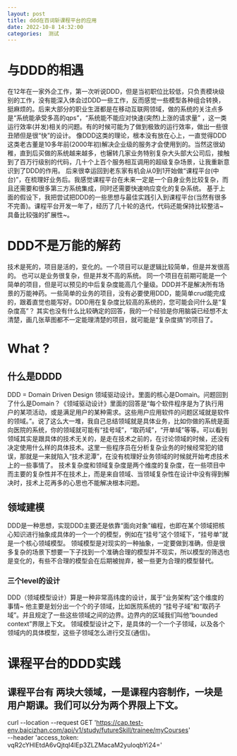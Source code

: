 ```yaml
---
layout: post
title: ddd在百词斩课程平台的应用
date: 2022-10-8 14:32:00
categories:  测试
---
```


# 与DDD的相遇
在12年在一家外企工作，第一次听说DDD，但是当初职位比较低，只负责模块级别的工作，没有能深入体会过DDD一些工作，反而感觉一些模型各种组合转换，挺麻烦的。后来大部分的职业生涯都是在移动互联网领域，做的系统的关注点多是“系统能承受多高的qps”，“系统能不能应对快速(突然)上涨的请求量” ，这一类运行效率(并发)相关的问题。有的时候可能为了做到极致的运行效率，做出一些很丑陋但是很“快”的设计。 像DDD这类的理论，根本没有放在心上，一直觉得DDD这类老古董是10多年前(2000年初)解决企业级的服务才会使用到的。当然这很幼稚，直到后买做的系统越来越多，也辗转几家业务特别复杂大头部大公司后，接触到了百万行级别的代码，几十个上百个服务相互调用的超级复杂场景，让我重新意识到了DDD的作用。
后来很幸运回到老东家有机会从0到1开始做“课程平台(中台)”，在梳理好业务后。我感觉课程平台在未来一定是一个自身业务比较复杂，而且还需要和很多第三方系统集成，同时还需要快速响应变化的复杂系统。 基于上面的假设下，我把尝试把DDD的一些思想与最佳实践引入到课程平台(当然有很多不完善)。课程平台开发一年了，经历了几十轮的迭代，代码还能保持比较整洁~ 具备比较强的扩展性~。

# DDD不是万能的解药
技术是死的，项目是活的，变化的。一个项目可以是逻辑比较简单，但是并发很高的。 也可以是业务很复杂，但是并发不高的系统。 同一个项目在前期可能是一个简单的项目，但是可以预见的中后复杂度能高几个量级。DDD并不是解决所有场景的万能神药。一些简单的业务的项目，没有必要使用DDD，能简单crud能完成的，跟着直觉也能写好。DDD用在复杂度比较高的系统的，您可能会问什么是“复杂度高”？ 其实也没有什么比较确定的回答，我的一个经验是你用脑袋已经想不太清楚，画几张草图都不一定能理清楚的项目，就可能是“复杂度搞”的项目了。

# What ?
## 什么是DDDD
DDD = Domain Driven Design 领域驱动设计。里面的核心是Domain。问题回到了什么是Domain？《领域驱动设计》里面的回答是“每个软件程序是为了执行用户的某项活动，或是满足用户的某种需求。这些用户应用软件的问题区域就是软件的领域。”。说了这么大一堆，我自己总结领域就是具体业务，比如你做的系统是面向医院的系统，你的领域就可能有“挂号域”，“取药域”，“开单域”等等。可以看到领域其实是跟具体的技术无关的，是走在技术之前的，在讨论领域的时候，还没有决定使用什么样的具体技术。这里一些程序员在分析复杂业务的时候经常犯的错误，那就是一来就陷入“技术泥潭”，在没有梳理好业务领域的时候就开始考虑技术上的一些事情了。 技术复杂度和领域复杂度是两个维度的复杂度，在一些项目中而主要的复杂性并不在技术上，而是来自领域、当领域复杂性在设计中没有得到解决时，技术上花再多的心思也不能解决根本问题。

## 领域建模
DDD是一种思想，实现DDD主要还是依靠“面向对象”编程，也即在某个领域把核心知识进行抽象成具体的一个一个的模型，例如在“挂号”这个领域下，“挂号单”就是一个核心领域模型。
领域模型是对现实的一种抽象，一定要做到准确，但是很多复杂的场景下想要一下子找到一个准确合理的模型并不现实，所以模型的筛选也是变化的，有些不合理的模型会在后期被抛弃，被一些更为合理的模型替代。

### 三个level的设计
DDD（领域模型设计）算是一种非常高纬度的设计，属于“业务架构”这个维度的事情~ 他主要是划分出一个个的子领域，比如医院系统的 “挂号子域”和“取药子域”。并且规定了一些这些领域之间的边界。边界内的区域我们叫他“bounded context”界限上下文。
领域模型设计之下，是具体的一个一个子领域，以及各个领域内的具体模型，这些子领域怎么进行交互(通信)。 




# 课程平台的DDD实践
## 课程平台有 两块大领域，一是课程内容制作，一块是用户期课。我们可以分为两个界限上下文。



curl --location --request GET 'https://cap.test-env.baicizhan.com/api/v1/study/futureSkill/trainee/myCourses' \
--header 'access_token: vqR2cYHlEtdA6vQjtqI4lEp3ZLZMacaM2yuloqbYi24=' 